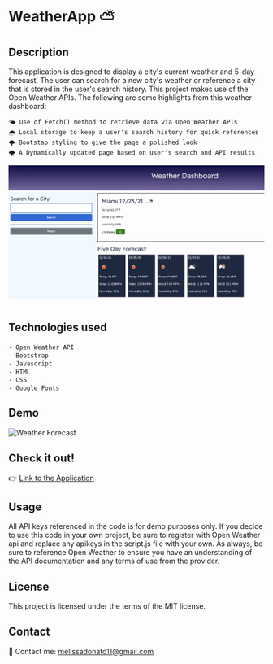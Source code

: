 # WeatherApp ⛅

## Description
This application is designed to display a city's current weather and 5-day forecast.  The user can search for a new city's weather or reference a city that is stored in the user's search history.  This project makes use of the Open Weather APIs.  The following are some highlights from this weather dashboard:

    🌤 Use of Fetch() method to retrieve data via Open Weather APIs
    🌧 Local storage to keep a user's search history for quick references
    🌩 Bootstap styling to give the page a polished look
    🌪 A Dynamically updated page based on user's search and API results

![Weather App](./assets/images/weatherapp.jpeg)

## Technologies used
    - Open Weather API
    - Bootstrap
    - Javascript
    - HTML
    - CSS
    - Google Fonts
## Demo

![Weather Forecast](./assets/images/WeatherForecast.gif)

## Check it out!
👉 [Link to the Application](https://mel-ificent.github.io/WeatherApp/)


## Usage
All API keys referenced in the code is for demo purposes only.  If you decide to use this code in your own project, be sure to register with Open Weather api and replace any apikeys in the script.js file with your own.  As always, be sure to reference Open Weather to ensure you have an understanding of the API documentation and any terms of use from the provider. 

## License
This project is licensed under the terms of the MIT license.

## Contact
📧 Contact me: melissadonato11@gmail.com